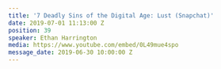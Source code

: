 ```yaml
---
title: '7 Deadly Sins of the Digital Age: Lust (Snapchat)'
date: 2019-07-01 11:13:00 Z
position: 39
speaker: Ethan Harrington
media: https://www.youtube.com/embed/0L49mue4spo
message_date: 2019-06-30 10:00:00 Z
---
```



